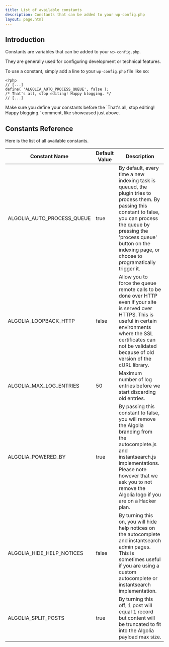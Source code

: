 ```yaml
---
title: List of available constants
description: Constants that can be added to your wp-config.php
layout: page.html
---
```

## Introduction

Constants are variables that can be added to your `wp-config.php`.

They are generally used for configuring development or technical features.

To use a constant, simply add a line to your `wp-config.php` file like so:

```
<?php
// [...]
define( 'ALGOLIA_AUTO_PROCESS_QUEUE', false );
/* That's all, stop editing! Happy blogging. */
// [...]
```

<div class="alert alert-warning">Make sure you define your constants before the `That's all, stop editing! Happy blogging.` comment, like showcased just above.</div>

## Constants Reference

Here is the list of all available constants.

| Constant Name | Default Value | Description |
| --- | --- | --- |
| ALGOLIA_AUTO_PROCESS_QUEUE | true | By default, every time a new indexing task is queued, the plugin tries to process them. By passing this constant to false, you can process the queue by pressing the 'process queue' button on the indexing page, or choose to programatically trigger it. |
| ALGOLIA_LOOPBACK_HTTP | false | Allow you to force the queue remote calls to be done over HTTP even if your site is served over HTTPS. This is useful in certain environments where the SSL certificates can not be validated because of old version of the cURL library. |
| ALGOLIA_MAX_LOG_ENTRIES | 50 | Maximum number of log entries before we start discarding old entries. |
| ALGOLIA_POWERED_BY | true | By passing this constant to false, you will remove the Algolia branding from the autocomplete.js and instantsearch.js implementations. Please note however that we ask you to not remove the Algolia logo if you are on a Hacker plan. |
| ALGOLIA_HIDE_HELP_NOTICES | false | By turning this on, you will hide help notices on the autocomplete and instantsearch admin pages. This is sometimes useful if you are using a custom autocomplete or instantsearch implementation.|
| ALGOLIA_SPLIT_POSTS | true | By turning this off, 1 post will equal 1 record but content will be truncated to fit into the Algolia payload max size.|
